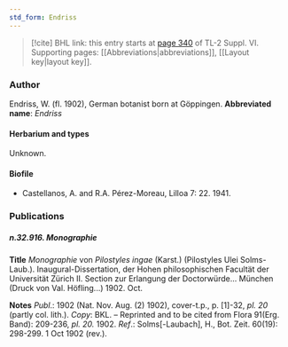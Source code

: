 ```yaml
---
std_form: Endriss
---
```


> [!cite] BHL link: this entry starts at [page 340](https://www.biodiversitylibrary.org/page/33260328) of TL-2 Suppl. VI.
> Supporting pages: [[Abbreviations|abbreviations]], [[Layout key|layout key]].

### Author

Endriss, W. (fl. 1902), German botanist born at Göppingen. 
**Abbreviated name**: *Endriss*

#### Herbarium and types

Unknown.

#### Biofile

- Castellanos, A. and R.A. Pérez-Moreau, Lilloa 7: 22. 1941.

### Publications

##### n.32.916. Monographie

**Title**
*Monographie* von *Pilostyles ingae* (Karst.) (Pilostyles Ulei Solms-Laub.). Inaugural-Dissertation, der Hohen philosophischen Facultät der Universität Zürich II. Section zur Erlangung der Doctorwürde... München (Druck von Val. Höfling...) 1902. Oct.

**Notes**
*Publ*.: 1902 (Nat. Nov. Aug. (2) 1902), cover-t.p., p. \[1\]-32, *pl. 20* (partly col. lith.). *Copy*: BKL. – Reprinted and to be cited from Flora 91(Erg. Band): 209-236, *pl. 20.* 1902.
*Ref*.: Solms\[-Laubach\], H., Bot. Zeit. 60(19): 298-299. 1 Oct 1902 (rev.).

